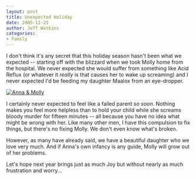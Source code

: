 ```yaml
---
layout: post
title: Unexpected Holiday
date: 2005-12-25
author: Jeff Watkins
categories:
- Family
---
```


I don't think it's any secret that this holiday season hasn't been what we expected -- starting off with the blizzard when we took Molly home from the hospital. We never expected she would suffer from something like Acid Reflux (or whatever it *really* is that causes her to wake up screaming) and I never expected I'd be feeding my daughter Maalox from an eye-dropper.

<div class="figure"><a href="http://www.flickr.com/photo.gne?id=77237917"><img class="photo" src="http://static.flickr.com/39/77237917_3b67e9f755.jpg" alt="Anna &amp; Molly" border="0"></a> </div>

I certainly never expected to feel like a failed parent *so soon*. Nothing makes you feel more helpless than to hold your child while she screams bloody murder for fifteen minutes -- all because you have no idea what might be wrong with her. Like many other men, I have this compulsion to fix things, but there's no fixing Molly. We don't even know what's broken.

However, as many have already said, we have a beautiful daughter who we love very much. And if Anna's own infancy is any guide, Molly will grow out of her problems.

Let's hope next year brings just as much Joy but without nearly as much frustration and worry...